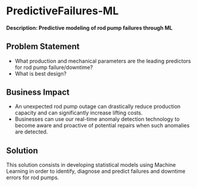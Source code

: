 # PredictiveFailures-ML
#### Description: Predictive modeling of rod pump failures through ML

## Problem Statement
- What production and mechanical parameters are the leading predictors for rod pump failure/downtime? 
- What is best design?

## Business Impact
- An unexpected rod pump outage can drastically reduce production capacity and can significantly increase lifting costs. 
- Businesses can use our real-time anomaly detection technology to become aware and proactive of potential repairs when such anomalies are detected.

## Solution
This solution consists in developing statistical models using Machine Learning in order to identify, diagnose and predict failures and downtime errors for rod pumps. 